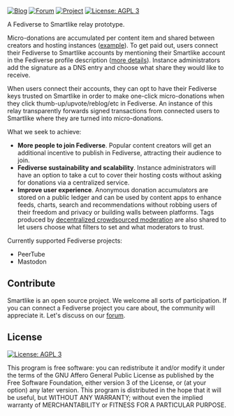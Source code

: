 [![Blog](https://img.shields.io/badge/blog-blog%2esmartlike%2eorg-blue.svg?style=flat-square)](https://smartlike.org/channel/blog.smartlike.org)
[![Forum](https://img.shields.io/badge/forum-github%20discussions-blue.svg?style=flat-square)](https://github.com/smartlike-org/smartlike/discussions)
[![Project](https://img.shields.io/badge/explore-smartlike%2eorg-blue.svg?style=flat-square)](https://smartlike.org/)
[![License: AGPL 3](https://img.shields.io/badge/license-AGPL%203-blue.svg)](https://github.com/smartlike-org/smartlike/LICENSE)

A Fediverse to Smartlike relay prototype.

Micro-donations are accumulated per content item and shared between creators and hosting instances ([example](https://smartlike.org/channel/buddhist.tv)). To get paid out, users connect their Fediverse to Smartlike accounts by mentioning their Smartlike account in the Fediverse profile description ([more details](https://smartlike.org/docs/how-to-set-up-content-monetization)). Instance administrators add the signature as a DNS entry and choose what share they would like to receive.

When users connect their accounts, they can opt to have their Fediverse keys trusted on Smartlike in order to make one-click micro-donations when they click thumb-up/upvote/reblog/etc in Fediverse. An instance of this relay transparently forwards signed transactions from connected users to Smartlike where they are turned into micro-donations.

What we seek to achieve:
- **More people to join Fediverse**. Popular content creators will get an additional incentive to publish in Fediverse, attracting their audience to join.
- **Fediverse sustainability and scalability**. Instance administrators will have an option to take a cut to cover their hosting costs without asking for donations via a centralized service.
- **Improve user experience**. Anonymous donation accumulators are stored on a public ledger and can be used by content apps to enhance feeds, charts, search and recommendations without robbing users of their freedom and privacy or building walls between platforms. Tags produced by [decentralized crowdsourced moderation](https://smartlike.org/docs/censorship-and-moderation) are also shared to let users choose what filters to set and what moderators to trust.

Currently supported Fediverse projects:

-   PeerTube
-   Mastodon

## Contribute

Smartlike is an open source project. We welcome all sorts of participation. If you can connect a Fediverse project you care about, the community will appreciate it. Let's discuss on our [forum](https://discuss.smartlike.org).

## License

[![License: AGPL 3](https://img.shields.io/badge/License-AGPL%203-blue.svg)](https://github.com/smartlike-org/smartlike/LICENSE)

This program is free software: you can redistribute it and/or modify
it under the terms of the GNU Affero General Public License as published by
the Free Software Foundation, either version 3 of the License, or
(at your option) any later version.
This program is distributed in the hope that it will be useful,
but WITHOUT ANY WARRANTY; without even the implied warranty of
MERCHANTABILITY or FITNESS FOR A PARTICULAR PURPOSE.
